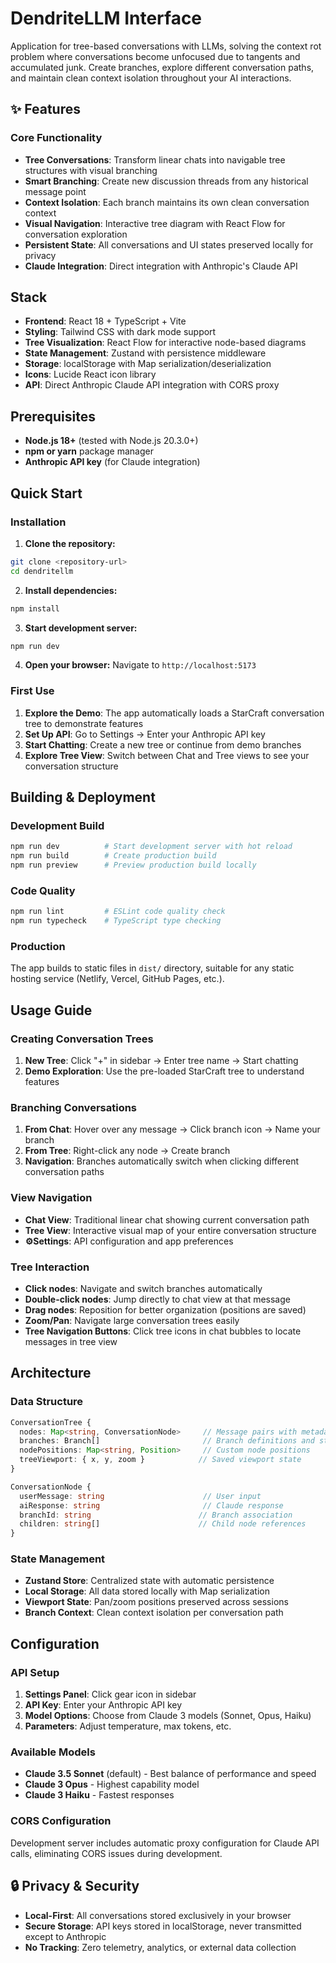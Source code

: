 # DendriteLLM Interface

Application for tree-based conversations with LLMs, solving the context rot problem where conversations become unfocused due to tangents and accumulated junk. Create branches, explore different conversation paths, and maintain clean context isolation throughout your AI interactions.

## ✨ Features

### Core Functionality
- **Tree Conversations**: Transform linear chats into navigable tree structures with visual branching
- **Smart Branching**: Create new discussion threads from any historical message point
- **Context Isolation**: Each branch maintains its own clean conversation context
- **Visual Navigation**: Interactive tree diagram with React Flow for conversation exploration
- **Persistent State**: All conversations and UI states preserved locally for privacy
- **Claude Integration**: Direct integration with Anthropic's Claude API

## Stack

- **Frontend**: React 18 + TypeScript + Vite
- **Styling**: Tailwind CSS with dark mode support
- **Tree Visualization**: React Flow for interactive node-based diagrams
- **State Management**: Zustand with persistence middleware
- **Storage**: localStorage with Map serialization/deserialization
- **Icons**: Lucide React icon library
- **API**: Direct Anthropic Claude API integration with CORS proxy

## Prerequisites

- **Node.js 18+** (tested with Node.js 20.3.0+)
- **npm or yarn** package manager
- **Anthropic API key** (for Claude integration)

## Quick Start

### Installation

1. **Clone the repository:**
```bash
git clone <repository-url>
cd dendritellm
```

2. **Install dependencies:**
```bash
npm install
```

3. **Start development server:**
```bash
npm run dev
```

4. **Open your browser:**
Navigate to `http://localhost:5173`

### First Use

1. **Explore the Demo**: The app automatically loads a StarCraft conversation tree to demonstrate features
2. **Set Up API**: Go to Settings → Enter your Anthropic API key
3. **Start Chatting**: Create a new tree or continue from demo branches
4. **Explore Tree View**: Switch between Chat and Tree views to see your conversation structure

## Building & Deployment

### Development Build
```bash
npm run dev          # Start development server with hot reload
npm run build        # Create production build
npm run preview      # Preview production build locally
```

### Code Quality
```bash
npm run lint         # ESLint code quality check
npm run typecheck    # TypeScript type checking
```

### Production
The app builds to static files in `dist/` directory, suitable for any static hosting service (Netlify, Vercel, GitHub Pages, etc.).

## Usage Guide

### Creating Conversation Trees

1. **New Tree**: Click "+" in sidebar → Enter tree name → Start chatting
2. **Demo Exploration**: Use the pre-loaded StarCraft tree to understand features

### Branching Conversations

1. **From Chat**: Hover over any message → Click branch icon → Name your branch
2. **From Tree**: Right-click any node → Create branch
3. **Navigation**: Branches automatically switch when clicking different conversation paths

### View Navigation

- **Chat View**: Traditional linear chat showing current conversation path
- **Tree View**: Interactive visual map of your entire conversation structure  
- **⚙Settings**: API configuration and app preferences

### Tree Interaction

- **Click nodes**: Navigate and switch branches automatically
- **Double-click nodes**: Jump directly to chat view at that message
- **Drag nodes**: Reposition for better organization (positions are saved)
- **Zoom/Pan**: Navigate large conversation trees easily
- **Tree Navigation Buttons**: Click tree icons in chat bubbles to locate messages in tree view

## Architecture

### Data Structure
```typescript
ConversationTree {
  nodes: Map<string, ConversationNode>     // Message pairs with metadata
  branches: Branch[]                       // Branch definitions and state  
  nodePositions: Map<string, Position>     // Custom node positions
  treeViewport: { x, y, zoom }            // Saved viewport state
}

ConversationNode {
  userMessage: string                      // User input
  aiResponse: string                       // Claude response
  branchId: string                        // Branch association
  children: string[]                      // Child node references
}
```

### State Management
- **Zustand Store**: Centralized state with automatic persistence
- **Local Storage**: All data stored locally with Map serialization
- **Viewport State**: Pan/zoom positions preserved across sessions
- **Branch Context**: Clean context isolation per conversation path

## Configuration

### API Setup
1. **Settings Panel**: Click gear icon in sidebar
2. **API Key**: Enter your Anthropic API key
3. **Model Options**: Choose from Claude 3 models (Sonnet, Opus, Haiku)
4. **Parameters**: Adjust temperature, max tokens, etc.

### Available Models
- **Claude 3.5 Sonnet** (default) - Best balance of performance and speed
- **Claude 3 Opus** - Highest capability model
- **Claude 3 Haiku** - Fastest responses

### CORS Configuration
Development server includes automatic proxy configuration for Claude API calls, eliminating CORS issues during development.

## 🔒 Privacy & Security

- **Local-First**: All conversations stored exclusively in your browser
- **Secure Storage**: API keys stored in localStorage, never transmitted except to Anthropic
- **No Tracking**: Zero telemetry, analytics, or external data collection

